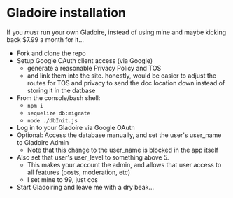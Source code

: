 # Gladoire installation

If you *must* run your own Gladoire, instead of using mine and maybe kicking back $7.99 a month for it...

- Fork and clone the repo
- Setup Google OAuth client access (via Google)
    - generate a reasonable Privacy Policy and TOS
    - and link them into the site.  honestly, would be easier to adjust the routes for TOS and privacy to send the doc location down instead of storing it in the datbase
- From the console/bash shell:
    - ```npm i```
    - ```sequelize db:migrate```
    - ```node ./dbInit.js```
- Log in to your Gladoire via Google OAuth
- Optional: Access the database manually, and set the user's user_name to Gladoire Admin
    - Note that this change to the user_name is blocked in the app itself
- Also set that user's user_level to something above 5.
    - This makes your account the admin, and allows that user access to all features (posts, moderation, etc)
    - I set mine to 99, just cos
- Start Gladoiring and leave me with a dry beak...